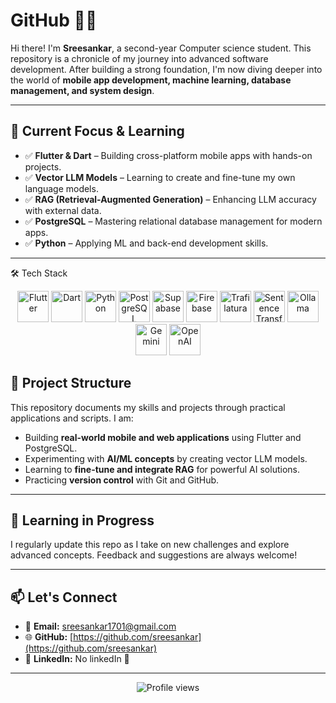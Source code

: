 # GitHub 🚀🚀

Hi there! I'm **Sreesankar**, a second-year Computer science student. This repository is a chronicle of my journey into advanced software development. After building a strong foundation, I'm now diving deeper into the world of **mobile app development, machine learning, database management, and system design**.

---

## 🧠 Current Focus & Learning

- ✅ **Flutter & Dart** – Building cross-platform mobile apps with hands-on projects.  
- ✅ **Vector LLM Models** – Learning to create and fine-tune my own language models.  
- ✅ **RAG (Retrieval-Augmented Generation)** – Enhancing LLM accuracy with external data.  
- ✅ **PostgreSQL** – Mastering relational database management for modern apps.  
- ✅ **Python** – Applying ML and back-end development skills.

---
🛠️ Tech Stack
<p align="center"> <img src="https://cdn.jsdelivr.net/gh/devicons/devicon/icons/flutter/flutter-original.svg" width="50" height="50" title="Flutter" /> <img src="https://cdn.jsdelivr.net/gh/devicons/devicon/icons/dart/dart-original.svg" width="50" height="50" title="Dart" /> <img src="https://cdn.jsdelivr.net/gh/devicons/devicon/icons/python/python-original.svg" width="50" height="50" title="Python" /> <img src="https://cdn.jsdelivr.net/gh/devicons/devicon/icons/postgresql/postgresql-original.svg" width="50" height="50" title="PostgreSQL" /> <img src="https://seeklogo.com/images/S/supabase-logo-0E8AFAF90E-seeklogo.com.png" width="50" height="50" title="Supabase" /> <img src="https://www.vectorlogo.zone/logos/firebase/firebase-icon.svg" width="50" height="50" title="Firebase" /> <img src="https://raw.githubusercontent.com/Trafilatura/trafilatura/main/docs/logo.png" width="50" height="50" title="Trafilatura" /> <img src="https://huggingface.co/front/assets/huggingface_logo.svg" width="50" height="50" title="Sentence Transformer" /> <img src="https://upload.wikimedia.org/wikipedia/commons/2/23/Ollama_logo.svg" width="50" height="50" title="Ollama" /> <img src="https://upload.wikimedia.org/wikipedia/commons/6/6b/Gemini_logo.svg" width="50" height="50" title="Gemini" /> <img src="https://upload.wikimedia.org/wikipedia/commons/0/04/OpenAI_Logo.svg" width="50" height="50" title="OpenAI" /> </p>


## 📁 Project Structure

This repository documents my skills and projects through practical applications and scripts. I am:

- Building **real-world mobile and web applications** using Flutter and PostgreSQL.  
- Experimenting with **AI/ML concepts** by creating vector LLM models.  
- Learning to **fine-tune and integrate RAG** for powerful AI solutions.  
- Practicing **version control** with Git and GitHub.

---

## 🌱 Learning in Progress

I regularly update this repo as I take on new challenges and explore advanced concepts. Feedback and suggestions are always welcome!  

---

## 📫 Let's Connect

- 📧 **Email:** sreesankar1701@gmail.com  
- 🌐 **GitHub:** [https://github.com/sreesankar](https://github.com/sreesankar)  
- 💼 **LinkedIn:** No linkedIn 🤠

---

<p align="center">
  <img src="https://komarev.com/ghpvc/?username=sreesankar&color=blue" alt="Profile views" />
</p>
